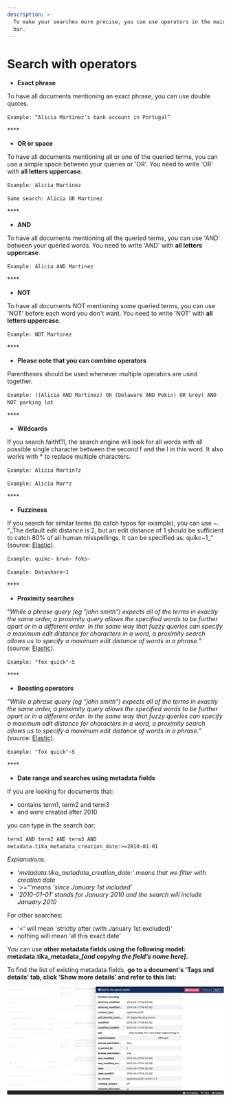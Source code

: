 ```yaml
---
description: >-
  To make your searches more precise, you can use operators in the main search
  bar.
---
```


# Search with operators

* **Exact phrase**

To have all documents mentioning an exact phrase, you can use double quotes.

`Example: “Alicia Martinez’s bank account in Portugal”`

\*\*\*\*

* **OR or space**

To have all documents mentioning all or one of the queried terms, you can use a simple space between your queries or 'OR'. You need to write 'OR' with **all letters uppercase**.

`Example: Alicia Martinez`

`Same search: Alicia OR Martinez`

\*\*\*\*

* **AND**

To have all documents mentioning all the queried terms, you can use 'AND' between your queried words. You need to write 'AND' with **all letters uppercase**.

`Example: Alicia AND Martinez`

\*\*\*\*

* **NOT**

To have all documents NOT mentioning some queried terms, you can use 'NOT' before each word you don't want. You need to write 'NOT' with **all letters uppercase**.

`Example: NOT Martinez`

\*\*\*\*

* **Please note that you can combine operators**

Parentheses should be used whenever multiple operators are used together. 

`Example: ((Alicia AND Martinez) OR (Delaware AND Pekin) OR Grey) AND NOT parking lot`

\*\*\*\*

* **Wildcards**

If you search faithf?l, the search engine will look for all words with all possible single character between the second f and the l in this word. It also works with \* to replace multiple characters.

`Example: Alicia Martin?z`

`Example: Alicia Mar*z`

\*\*\*\*

* **Fuzziness**

If you search for similar terms \(to catch typos for example\), you can use ~. "_The default edit distance is 2, but an edit distance of 1 should be sufficient to catch 80% of all human misspellings. It can be specified as: quikc~1_" \(source: [Elastic](https://www.elastic.co/guide/en/elasticsearch/reference/7.0/query-dsl-query-string-query.html#_fuzziness)\).

`Example: quikc~ brwn~ foks~`

`Example: Datashare~1`

\*\*\*\*

* **Proximity searches**

"_While a phrase query \(eg "john smith"\) expects all of the terms in exactly the same order, a proximity query allows the specified words to be further apart or in a different order. In the same way that fuzzy queries can specify a maximum edit distance for characters in a word, a proximity search allows us to specify a maximum edit distance of words in a phrase._" \(source: [Elastic](https://www.elastic.co/guide/en/elasticsearch/reference/7.0/query-dsl-query-string-query.html#_fuzziness)\).

`Example: "fox quick"~5`

\*\*\*\*

* **Boosting operators**

"_While a phrase query \(eg "john smith"\) expects all of the terms in exactly the same order, a proximity query allows the specified words to be further apart or in a different order. In the same way that fuzzy queries can specify a maximum edit distance for characters in a word, a proximity search allows us to specify a maximum edit distance of words in a phrase._" \(source: [Elastic](https://www.elastic.co/guide/en/elasticsearch/reference/7.0/query-dsl-query-string-query.html#_fuzziness)\).

`Example: "fox quick"~5`

\*\*\*\*

* **Date range and searches using metadata fields**

If you are looking for documents that:

*  contains term1, term2 and term3
*  and were created after 2010

you can type in the search bar:

`term1 AND term2 AND term3 AND metadata.tika_metadata_creation_date:>=2010-01-01`

_Explanations:_

* _'metadata.tika\_metadata\_creation\_date:' means that we filter with creation date_
* _'&gt;="'means 'since January 1st included'_
* _'2010-01-01' stands for January 2010 and the search will include January 2010_

For other searches:

* '&lt;' will mean 'strictly after \(with January 1st excluded\)'
* nothing will mean 'at this exact date'

You can use **other metadata fields using the following model: metadata.tika\_metadata\_**_**\[and copying the field's name here\]**_**.** 

To find the list of existing metadata fields, **go to a document's 'Tags and details' tab, click 'Show more details' and refer to this list:**

![](../.gitbook/assets/screenshot-2019-07-05-at-14.52.36.png)

